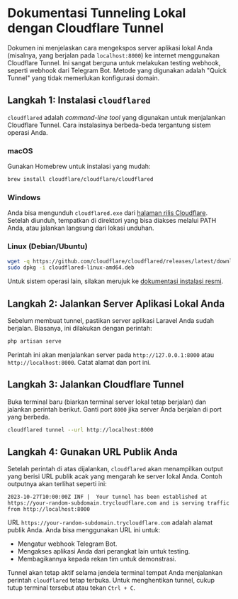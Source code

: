# Dokumentasi Tunneling Lokal dengan Cloudflare Tunnel

Dokumen ini menjelaskan cara mengekspos server aplikasi lokal Anda (misalnya, yang berjalan pada `localhost:8000`) ke internet menggunakan Cloudflare Tunnel. Ini sangat berguna untuk melakukan testing webhook, seperti webhook dari Telegram Bot. Metode yang digunakan adalah "Quick Tunnel" yang tidak memerlukan konfigurasi domain.

## Langkah 1: Instalasi `cloudflared`

`cloudflared` adalah _command-line tool_ yang digunakan untuk menjalankan Cloudflare Tunnel. Cara instalasinya berbeda-beda tergantung sistem operasi Anda.

### macOS
Gunakan Homebrew untuk instalasi yang mudah:
```bash
brew install cloudflare/cloudflare/cloudflared
```

### Windows
Anda bisa mengunduh `cloudflared.exe` dari [halaman rilis Cloudflare](https://github.com/cloudflare/cloudflared/releases/latest). Setelah diunduh, tempatkan di direktori yang bisa diakses melalui PATH Anda, atau jalankan langsung dari lokasi unduhan.

### Linux (Debian/Ubuntu)
```bash
wget -q https://github.com/cloudflare/cloudflared/releases/latest/download/cloudflared-linux-amd64.deb
sudo dpkg -i cloudflared-linux-amd64.deb
```

Untuk sistem operasi lain, silakan merujuk ke [dokumentasi instalasi resmi](https://developers.cloudflare.com/cloudflare-one/connections/connect-apps/install-and-setup/installation/).

## Langkah 2: Jalankan Server Aplikasi Lokal Anda

Sebelum membuat tunnel, pastikan server aplikasi Laravel Anda sudah berjalan. Biasanya, ini dilakukan dengan perintah:
```bash
php artisan serve
```
Perintah ini akan menjalankan server pada `http://127.0.0.1:8000` atau `http://localhost:8000`. Catat alamat dan port ini.

## Langkah 3: Jalankan Cloudflare Tunnel

Buka terminal baru (biarkan terminal server lokal tetap berjalan) dan jalankan perintah berikut. Ganti port `8000` jika server Anda berjalan di port yang berbeda.

```bash
cloudflared tunnel --url http://localhost:8000
```

## Langkah 4: Gunakan URL Publik Anda

Setelah perintah di atas dijalankan, `cloudflared` akan menampilkan output yang berisi URL publik acak yang mengarah ke server lokal Anda. Contoh outputnya akan terlihat seperti ini:

```
2023-10-27T10:00:00Z INF |  Your tunnel has been established at https://your-random-subdomain.trycloudflare.com and is serving traffic from http://localhost:8000
```

URL `https://your-random-subdomain.trycloudflare.com` adalah alamat publik Anda. Anda bisa menggunakan URL ini untuk:
- Mengatur webhook Telegram Bot.
- Mengakses aplikasi Anda dari perangkat lain untuk testing.
- Membagikannya kepada rekan tim untuk demonstrasi.

Tunnel akan tetap aktif selama jendela terminal tempat Anda menjalankan perintah `cloudflared` tetap terbuka. Untuk menghentikan tunnel, cukup tutup terminal tersebut atau tekan `Ctrl + C`.
